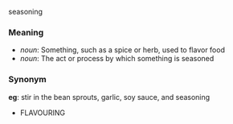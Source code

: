 seasoning
### Meaning
+ _noun_: Something, such as a spice or herb, used to flavor food
+ _noun_: The act or process by which something is seasoned

### Synonym

__eg__: stir in the bean sprouts, garlic, soy sauce, and seasoning

+ FLAVOURING


